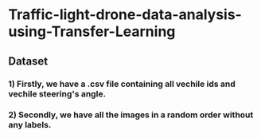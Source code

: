 # Traffic-light-drone-data-analysis-using-Transfer-Learning

## Dataset

### 1) Firstly, we have a .csv file containing all vechile ids and vechile steering's angle.


### 2) Secondly, we have all the images in a random order without any labels.
